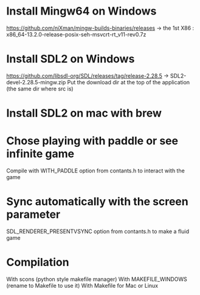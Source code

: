 # Install Mingw64 on Windows
https://github.com/niXman/mingw-builds-binaries/releases -> the 1st X86 : x86_64-13.2.0-release-posix-seh-msvcrt-rt_v11-rev0.7z

# Install SDL2 on Windows
https://github.com/libsdl-org/SDL/releases/tag/release-2.28.5 ->  SDL2-devel-2.28.5-mingw.zip 
Put the download dir at the top of the application (the same dir where src is)

# Install SDL2 on mac with brew

# Chose playing with paddle or see infinite game
Compile with WITH_PADDLE option from contants.h to interact with the game

# Sync automatically with the screen parameter
SDL_RENDERER_PRESENTVSYNC option from contants.h to make a fluid game

# Compilation
With scons (python style makefile manager)
With MAKEFILE_WINDOWS (rename to Makefile to use it)
With Makefile for Mac or Linux
